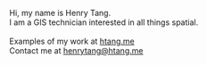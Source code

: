 Hi, my name is Henry Tang. </br>
I am a GIS technician interested in all things spatial. </br></br>
Examples of my work at <a href='htang.me'>htang.me</a> </br>
Contact me at <a href='mailto:henrytang@htang.me'>henrytang@htang.me</a>
